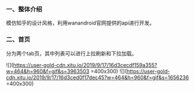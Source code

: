 ### 一、整体介绍
模仿知乎的设计风格，利用wanandroid官网提供的api进行开发。
### 二、首页
分为两个tab页，其中列表可以进行上拉刷新和下拉加载。

![](https://user-gold-cdn.xitu.io/2019/9/17/16d3cecdf159a355?w=464&h=960&f=gif&s=3963503 =400x300)
![](https://user-gold-cdn.xitu.io/2019/9/17/16d3ced0f17dec45?w=464&h=960&f=gif&s=1656236 =400x300)
